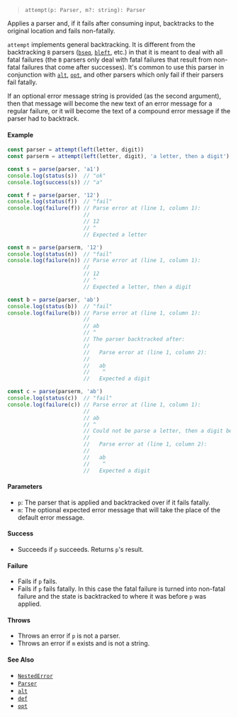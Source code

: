 <!--
 Copyright (c) 2020 Thomas J. Otterson
 
 This software is released under the MIT License.
 https://opensource.org/licenses/MIT
-->

> `attempt(p: Parser, m?: string): Parser`

Applies a parser and, if it fails after consuming input, backtracks to the original location and fails non-fatally.

`attempt` implements general backtracking. It is different from the backtracking `B` parsers ([`bseq`](bseq.md), [`bleft`](bleft.md), etc.) in that it is meant to deal with all fatal failures (the `B` parsers only deal with fatal failures that result from non-fatal failures that come after successes). It's common to use this parser in conjunction with [`alt`](alt.md), [`opt`](opt.md), and other parsers which only fail if their parsers fail fatally.

If an optional error message string is provided (as the second argument), then that message will become the new text of an error message for a regular failure, or it will become the text of a compound error message if the parser had to backtrack.

#### Example

```javascript
const parser = attempt(left(letter, digit))
const parserm = attempt(left(letter, digit), 'a letter, then a digit')

const s = parse(parser, 'a1')
console.log(status(s))  // "ok"
console.log(success(s)) // "a"

const f = parse(parser, '12')
console.log(status(f))  // "fail"
console.log(failure(f)) // Parse error at (line 1, column 1):
                        //
                        // 12
                        // ^
                        // Expected a letter

const n = parse(parserm, '12')
console.log(status(n))  // "fail"
console.log(failure(n)) // Parse error at (line 1, column 1):
                        //
                        // 12
                        // ^
                        // Expected a letter, then a digit

const b = parse(parser, 'ab')
console.log(status(b))  // "fail"
console.log(failure(b)) // Parse error at (line 1, column 1):
                        //
                        // ab
                        // ^
                        // The parser backtracked after:
                        //
                        //   Parse error at (line 1, column 2):
                        //
                        //   ab
                        //    ^
                        //   Expected a digit

const c = parse(parserm, 'ab')
console.log(status(c))  // "fail"
console.log(failure(c)) // Parse error at (line 1, column 1):
                        //
                        // ab
                        // ^
                        // Could not be parse a letter, then a digit because:
                        //
                        //   Parse error at (line 1, column 2):
                        //
                        //   ab
                        //    ^
                        //   Expected a digit
```

#### Parameters

* `p`: The parser that is applied and backtracked over if it fails fatally.
* `m`: The optional expected error message that will take the place of the default error message.

#### Success

* Succeeds if `p` succeeds. Returns `p`'s result.

#### Failure

* Fails if `p` fails.
* Fails if `p` fails fatally. In this case the fatal failure is turned into non-fatal failure and the state is backtracked to where it was before `p` was applied.

#### Throws

* Throws an error if `p` is not a parser.
* Throws an error if `m` exists and is not a string.

#### See Also

* [`NestedError`](../types/nestederror.md)
* [`Parser`](../types/parser.md)
* [`alt`](alt.md)
* [`def`](def.md)
* [`opt`](opt.md)